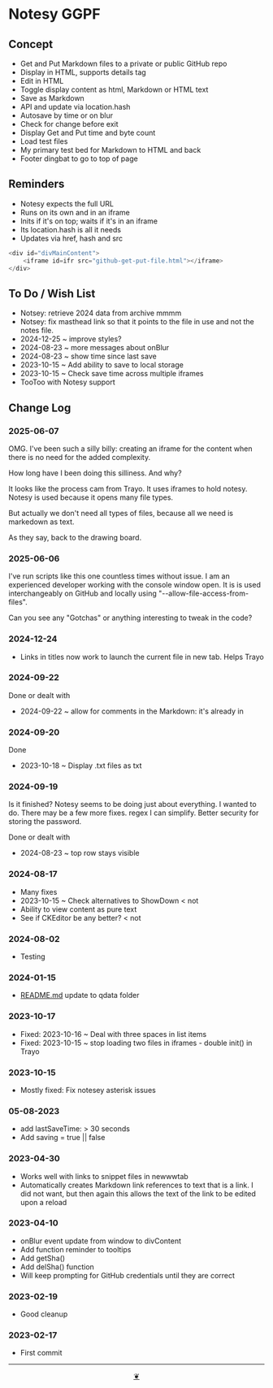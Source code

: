 # Notesy GGPF

## Concept

* Get and Put Markdown files to a private or public GitHub repo
* Display in HTML, supports details tag
* Edit in HTML
* Toggle display content as html, Markdown or HTML text
* Save as Markdown
* API and update via location.hash
* Autosave by time or on blur
* Check for change before exit
* Display Get and Put time and byte count
* Load test files
* My primary test bed for Markdown to HTML and back
* Footer dingbat to go to top of page

## Reminders

* Notesy expects the full URL
* Runs on its own and in an iframe
* Inits if it's on top; waits if it's in an iframe
* Its location.hash is all it needs
* Updates via href, hash and src

``` JavaScript
<div id="divMainContent">
    <iframe id=ifr src="github-get-put-file.html"></iframe>
</div>
```

## To Do / Wish List

* Notsey: retrieve 2024 data from archive mmmm
* Notsey: fix masthead link so that it points to the file in use and not the notes file.
* 2024-12-25 ~ improve styles?
* 2024-08-23 ~ more messages about onBlur
* 2024-08-23 ~ show time since last save
* 2023-10-15 ~ Add ability to save to local storage
* 2023-10-15 ~ Check save time across multiple iframes
* TooToo with Notesy support

## Change Log

### 2025-06-07

OMG. I've been such a silly billy: creating an iframe for the content when there is no need for the added complexity.

How long have I been doing this silliness. And why?

It looks like the process cam from Trayo. It uses iframes to hold notesy. Notesy is used because it opens many file types.

But actually we don't need all types of files, because all we need is markedown as text. 

As they say, back to the drawing board. 


### 2025-06-06

I've run scripts like this one countless times without issue. I am an experienced developer working with the console window open. It is is used interchangeably on GitHub and locally using "--allow-file-access-from-files". 

Can you see any "Gotchas" or anything interesting to tweak in the code?

### 2024-12-24

* Links in titles now work to launch the current file in new tab. Helps Trayo

### 2024-09-22

Done or dealt with

* 2024-09-22 ~  allow for comments in the Markdown: it's already in

### 2024-09-20

Done

* 2023-10-18 ~ Display .txt files as txt


### 2024-09-19

Is it finished? Notesy seems to be doing just about everything. I wanted to do. There may be a few more fixes. regex I can simplify. Better security for storing the password.

Done or dealt with

* 2024-08-23 ~ top row stays visible

### 2024-08-17

* Many fixes
* 2023-10-15 ~ Check alternatives to ShowDown &lt; not
* Ability to view content as pure text
* See if CKEditor be any better? &lt; not

### 2024-08-02

* Testing

### 2024-01-15

* <a href="http://README.md">README.md</a> update to qdata folder

### 2023-10-17

* Fixed: 2023-10-16 ~ Deal with three spaces in list items
* Fixed: 2023-10-15 ~ stop loading two files in iframes - double init() in Trayo

### 2023-10-15

* Mostly fixed: Fix notesey asterisk issues

### 05-08-2023

* add lastSaveTime: &gt; 30 seconds
* Add saving = true || false

### 2023-04-30

* Works well with links to snippet files in newwwtab
* Automatically creates Markdown link references to text that is a link. I did not want, but then again this allows the text of the link to be edited upon a reload

### 2023-04-10

* onBlur event update from window to divContent
* Add function reminder to tooltips
* Add getSha()
* Add delSha() function
* Will keep prompting for GitHub credentials until they are correct

### 2023-02-19

* Good cleanup

### 2023-02-17

* First commit

***

<center title="Hello! Click me to go up to the top"><a class="aDingbat" href="javascript:divContent.scrollTo(0,0);">❦</a></center>
